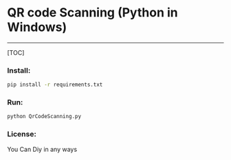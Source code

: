 # QR code Scanning (Python in Windows)
----------------------

[TOC]


### **Install:**
```bash
pip install -r requirements.txt
```

### **Run:**
```bash
python QrCodeScanning.py
```

### **License:**
You Can Diy in any ways


